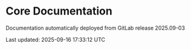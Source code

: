 # Core Documentation

Documentation automatically deployed from GitLab release 2025.09-03

Last updated: 2025-09-16 17:33:12 UTC

